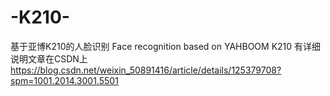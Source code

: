# -K210-
基于亚博K210的人脸识别
Face recognition based on YAHBOOM K210
有详细说明文章在CSDN上
https://blog.csdn.net/weixin_50891416/article/details/125379708?spm=1001.2014.3001.5501
